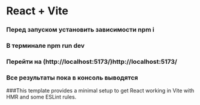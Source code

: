 # React + Vite


### Перед запуском установить зависимости npm i 
### В терминале npm run dev
### Перейти на (http://localhost:5173/)http://localhost:5173/
### Все результаты пока в консоль выводятся

###This template provides a minimal setup to get React working in Vite with HMR and some ESLint rules.
